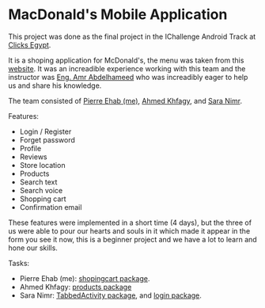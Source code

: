 # MacDonald's Mobile Application

This project was done as the final project in the IChallenge Android Track at [Clicks Egypt](https://www.clicksegypt.net/).

It is a shoping application for McDonald's, the menu was taken from this [website](https://food.ndtv.com/restaurants/mcdonalds-mcd-prices-and-menu-1790160). It was an increadible experience working with this team and the instructor was [Eng. Amr Abdelhameed](https://github.com/AmrAbdelhameed) who was increadibly eager to help us and share his knowledge.

The team consisted of [Pierre Ehab (me)](https://github.com/PierreEhab), [Ahmed Khfagy](https://github.com/aKhfagy), and [Sara Nimr](https://github.com/Sara-M8).

Features:
  - Login / Register 
  - Forget password
  - Profile 
  - Reviews 
  - Store location
  - Products 
  - Search text
  - Search voice
  - Shopping cart 
  - Confirmation email
  
These features were implemented in a short time (4 days), but the three of us were able to pour our hearts and souls in it which made it appear in the form you see it now, this is a beginner project and we have a lot to learn and hone our skills.

Tasks:
  - Pierre Ehab (me): [shopingcart package](https://github.com/PierreEhab/e-commerce-I-Challenge-2020/tree/master/app/src/main/java/com/example/e_commerce/shoppingcart).
  - Ahmed Khfagy: [products package](https://github.com/PierreEhab/e-commerce-I-Challenge-2020/tree/master/app/src/main/java/com/example/e_commerce/products)
  - Sara Nimr: [TabbedActivity package](https://github.com/PierreEhab/e-commerce-I-Challenge-2020/tree/master/app/src/main/java/com/example/e_commerce/ui/TabbedActivity), and [login package](https://github.com/PierreEhab/e-commerce-I-Challenge-2020/tree/master/app/src/main/java/com/example/e_commerce/login).
